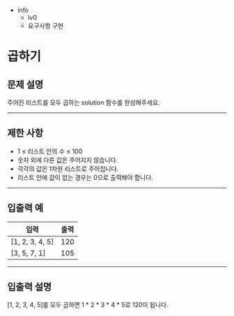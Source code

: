 - info
    - lv0
    - 요구사항 구현

# 곱하기
## 문제 설명
주어진 리스트를 모두 곱하는 solution 함수를 완성해주세요.

---

## 제한 사항

- 1 ≤ 리스트 안의 수 ≤ 100
- 숫자 외에 다른 값은 주어지지 않습니다.
- 각각의 값은 1차원 리스트로 주어집니다.
- 리스트 안에 값이 없는 경우는 0으로 출력해야 합니다.

---

## 입출력 예

|   입력    | 출력 |
| --------- | ------ |
| [1, 2, 3, 4, 5] | 120 |
| [3, 5, 7, 1] | 105 |

---

## 입출력 설명
[1, 2, 3, 4, 5]를 모두 곱하면 1 * 2 * 3 * 4 * 5로 120이 됩니다.